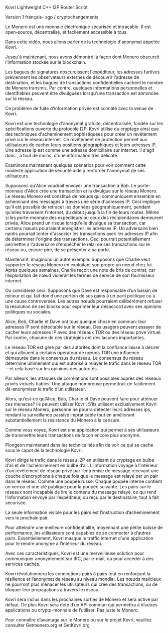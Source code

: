 Kovri Lightweight C++ I2P Router Script

Version 1 français- sgp / cryptochangements

Le Monero est une monnaie électronique sécurisée et intraçable.  Il est open-source, décentralisé, et facilement accessible à tous.

Dans cette vidéo, nous allons parler de la technologie d'anonymat appelée Kovri.

Jusqu'à maintenant, nous avons  démontré la façon dont Monero obscurcit l'information stockée sur le blockchain.

Les bagues de signatures obscurcissent l'expéditeur, les adresses furtives préviennent les observateurs externes de découvrir l'adresse de destination, et les bagues de transactions confidentielles cachent le nombre de Monero transmis.
Par contre, quelques informations personnelles et identifiables peuvent être divulguées lorsqu'une transaction est annoncée sur le réseau.

Ce problème de fuite d'information privée est colmaté avec la venue de Kovri.  

Kovri est une technologie d'anonymat gratuite, décentralisée, fondée sur les spécifications ouverte du protocole I2P.  Kovri utilise du cryptage ainsi que des techniques d'acheminement sophistiquées pour créer un revêtement privé sur le réseau internet.  Ce revêtement de protection permet aux utilisateurs de cacher leurs positions géographiques et leurs adresses IP.  Une adresse ip est comme une adresse domiciliaire sur internet.  Il s'agit donc , à tout de moins, d'une information très délicate. 

Examinons maintenant quelques scénarios pour voir comment cette modeste application de sécurité aide à renforcer l'anonymat de ses utilisateurs. 

Supposons qu'Alice voudrait envoyer une transaction à Bob. Le porte-monnaie d'Alice crée une transaction et la divulgue sur le réseau Monero.  Le réseau Monero est constitué de nœuds qui communiquent ensemble en acheminant des messages à travers une série d'adresses IP.  Ceci implique qu'il est possible de retracer les données géographiquement, pendant qu'elles traversent l'internet, du début jusqu’à la fin de leurs routes.  Même si les porte-monnaie des expéditeurs ou ceux des récipiendaires demeurent privés, Alice prend un risque lorsqu'elle divulgue sa transaction, car certains nœuds pourraient enregistrer les adresses IP.  Un adversaire bien nantis pourrait tenter d'associer les transactions avec les adresses IP afin de déterminer l'origine des transactions.  Ceci pourrait potentiellement permettre à l'adversaire d'empêcher le relai de ses transactions sur le réseau ou, encore pire, de se présenter à sa porte.  

Maintenant, imaginons un autre exemple. Supposons que Charlie veut supporter le réseau Monero en exploitant son propre un nœud chez lui.  Après quelques semaines, Charlie reçoit une note de bris de contrat, car l’exploitation de nœud violerait les termes de service de son fournisseur internet.

Ou considérez ceci: Supposons que Dave est responsable d’un bassin de mineur et qui fait don  d’une portion de ses gains à un parti politique ou à une cause controversée.  Les autres nœuds pourraient  délibérément refuser la résolution de ses blocks pour exprimer leur désaccord avec ses opinions politiques ou sociales.

Alice, Bob, Charlie et Dave ont tous quelque chose en commun: leur adresses IP sont détectable sur le réseau.  Des usagers peuvent essayer de cacher leurs adresses IP avec des réseaux TOR ou des  réseau privé virtuel. Par contre, chacune de ces  stratégies ont des lacunes importantes. 

Le réseau TOR est géré par des autorités dont la confiance laisse à désirer et qui allouent  à certains opérateur de nœuds TOR une influence démesurée dans le consensus du réseau. Le consensus du réseau  détermine ultimement qui est autorisé à relayer le trafic dans le réseau TOR—et cela basé sur les opinions des autorités.

Par ailleurs, les attaques de corrélations sont possibles auprès des réseaux privés virtuels fiables.  Une attaque nombreuse permettrait de facilement dé-anonymiser le trafic d’un utilisateur.

Alors, qu’est-ce  qu’Alice, Bob, Charlie et Dave peuvent faire pour  atténuer ces menaces?  Ils peuvent utiliser Kovri. 
S’ils utilisent exclusivement Kovri sur le réseau Monero, personne ne pourra détecter leurs adresses ips, rendant la surveillance passive impraticable tout en améliorant substantiellement la résistance du Monero à la censure.

Comme vous voyez, Kovri est une application qui permet à ses utilisateurs de transmettre leurs transactions de façon encore plus anonyme.

Plongeon maintenant dans les technicalités afin de voir ce qui se cache sous le capot de la technologie Kovri.

Kovri dirige le trafic dans le réseau I2P en utilisant du cryptage en bulbe d’ail et de l’acheminement en bulbe d’ail.  L’information voyage à l’intérieur d’un revêtement de réseau privé par l’entremise de message recevant une couche  d’encryptions  à chaque fois que le message est relayé par un pair dans le réseau. Comme une poupée russe. Chaque poupée interne contient un verrou et une clé publique pour la poupée suivante. Les pairs sur le réseaux sont incapable de lire le contenu du message relayé, ce qui rend  l’information envoyé par l’expéditeur, ou reçu par le destinataire,  tout à fait sécurisée.

La seule information visible pour les pairs est l’instruction d’acheminement vers le prochain pair. 

Pour atteindre une meilleure confidentialité, moyennant une petite baisse de performance, les utilisateurs sont capables de se connecter à d’autres pairs.  Essentiellement, Kovri masque le traffic internet  d’une application pour le rendre anonyme à l’intérieur du réseau.

Avec ces caractéristiques, Kovri est une merveilleuse solution pour communiquer anonymement sur IRC, par e-mail, ou pour accéder à des services cachés.

Kovri révolutionnera les connections pairs à pairs tout en renforçant la résilience et l’anonymat de réseau au niveau mondial.
Les nœuds malicieux ne pourront plus menacer les utilisateurs qui crée des transactions, ou de  bloquer leur propagations à travers le réseau.

Kovri sera inclus dans les prochaines sorties de Monero et sera activé par défaut.  De plus Kovri sera doté  d’un API  commun qui permettra à d’autres applications ou crypto-monnaie  de l’utiliser.  Pas juste le Monero.

Pour connaître d’avantage sur le Monero ou sur le projet Kovri, veuillez consulter Getmonero.org et GetKovri.org


